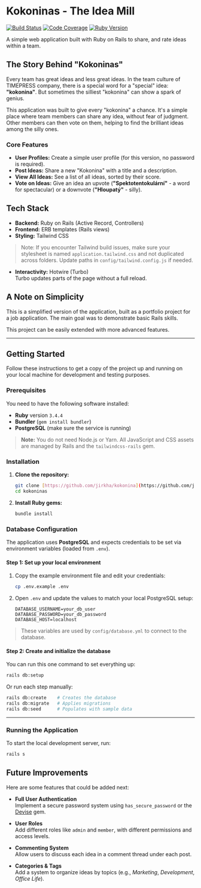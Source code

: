# Kokoninas - The Idea Mill

[![Build Status](https://img.shields.io/badge/build-passing-green)](https://github.com)
[![Code Coverage](https://img.shields.io/badge/coverage-N/A-lightgrey)](https://github.com)
[![Ruby Version](https://img.shields.io/badge/ruby-3.4.4-red)](https://www.ruby-lang.org)

A simple web application built with Ruby on Rails to share, and rate ideas within a team.

## The Story Behind "Kokoninas"

Every team has great ideas and less great ideas. In the team culture of TIMEPRESS company, there is a special word for a "special" idea: **"kokonina"**. But sometimes the silliest "kokonina" can show a spark of genius.

This application was built to give every "kokonina" a chance. It's a simple place where team members can share any idea, without fear of judgment. Other members can then vote on them, helping to find the brilliant ideas among the silly ones.

### Core Features

* **User Profiles:** Create a simple user profile (for this version, no password is required).
* **Post Ideas:** Share a new "Kokonina" with a title and a description.
* **View All Ideas:** See a list of all ideas, sorted by their score.
* **Vote on Ideas:** Give an idea an upvote (**"Spektotentokulární"** - a word for spectacular) or a downvote (**"Hloupatý"** - silly).

## Tech Stack

- **Backend:** Ruby on Rails (Active Record, Controllers)
- **Frontend:** ERB templates (Rails views)
- **Styling:** Tailwind CSS
> Note: If you encounter Tailwind build issues, make sure your stylesheet is named `application.tailwind.css` and not duplicated across folders. Update paths in `config/tailwind.config.js` if needed.
- **Interactivity:** Hotwire (Turbo)  
  Turbo updates parts of the page without a full reload.

## A Note on Simplicity

This is a simplified version of the application, built as a portfolio project for a job application. The main goal was to demonstrate basic Rails skills.

This project can be easily extended with more advanced features.

---

## Getting Started

Follow these instructions to get a copy of the project up and running on your local machine for development and testing purposes.

### Prerequisites

You need to have the following software installed:

- **Ruby** version `3.4.4`
- **Bundler** (`gem install bundler`)
- **PostgreSQL** (make sure the service is running)

> **Note:** You do not need Node.js or Yarn. All JavaScript and CSS assets are managed by Rails and the `tailwindcss-rails` gem.

### Installation

1.  **Clone the repository:**
    ```bash
    git clone [https://github.com/jirkha/kokonina](https://github.com/jirkha/kokonina)
    cd kokoninas
    ```

2.  **Install Ruby gems:**
    ```bash
    bundle install
    ```

### Database Configuration

The application uses **PostgreSQL** and expects credentials to be set via environment variables (loaded from `.env`).

#### Step 1: Set up your local environment

1. Copy the example environment file and edit your credentials:
   ```bash
   cp .env.example .env
   ```
2. Open `.env` and update the values to match your local PostgreSQL setup:
   ```env
   DATABASE_USERNAME=your_db_user
   DATABASE_PASSWORD=your_db_password
   DATABASE_HOST=localhost
   ```
> These variables are used by `config/database.yml` to connect to the database.

#### Step 2: Create and initialize the database

You can run this one command to set everything up:
```bash
rails db:setup
```

Or run each step manually:
```bash
rails db:create    # Creates the database
rails db:migrate   # Applies migrations
rails db:seed      # Populates with sample data
```

---

### Running the Application

To start the local development server, run:
```bash
rails s
```

## Future Improvements

Here are some features that could be added next:

- **Full User Authentication**  
  Implement a secure password system using `has_secure_password` or the [Devise](https://github.com/heartcombo/devise) gem.

- **User Roles**  
  Add different roles like `admin` and `member`, with different permissions and access levels.

- **Commenting System**  
  Allow users to discuss each idea in a comment thread under each post.

- **Categories & Tags**  
  Add a system to organize ideas by topics (e.g., *Marketing*, *Development*, *Office Life*).
